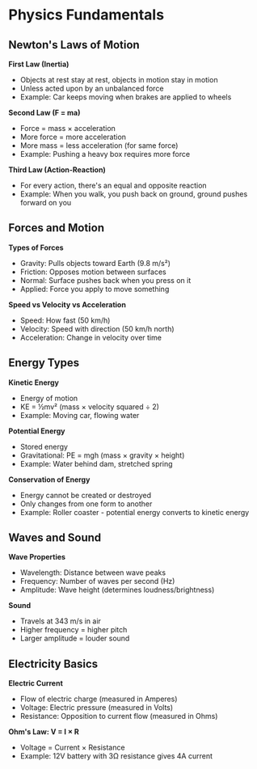 # Physics Fundamentals

## Newton's Laws of Motion

**First Law (Inertia)**
- Objects at rest stay at rest, objects in motion stay in motion
- Unless acted upon by an unbalanced force
- Example: Car keeps moving when brakes are applied to wheels

**Second Law (F = ma)**
- Force = mass × acceleration
- More force = more acceleration
- More mass = less acceleration (for same force)
- Example: Pushing a heavy box requires more force

**Third Law (Action-Reaction)**
- For every action, there's an equal and opposite reaction
- Example: When you walk, you push back on ground, ground pushes forward on you

## Forces and Motion

**Types of Forces**
- Gravity: Pulls objects toward Earth (9.8 m/s²)
- Friction: Opposes motion between surfaces
- Normal: Surface pushes back when you press on it
- Applied: Force you apply to move something

**Speed vs Velocity vs Acceleration**
- Speed: How fast (50 km/h)
- Velocity: Speed with direction (50 km/h north)
- Acceleration: Change in velocity over time

## Energy Types

**Kinetic Energy**
- Energy of motion
- KE = ½mv² (mass × velocity squared ÷ 2)
- Example: Moving car, flowing water

**Potential Energy**
- Stored energy
- Gravitational: PE = mgh (mass × gravity × height)
- Example: Water behind dam, stretched spring

**Conservation of Energy**
- Energy cannot be created or destroyed
- Only changes from one form to another
- Example: Roller coaster - potential energy converts to kinetic energy

## Waves and Sound

**Wave Properties**
- Wavelength: Distance between wave peaks
- Frequency: Number of waves per second (Hz)
- Amplitude: Wave height (determines loudness/brightness)

**Sound**
- Travels at 343 m/s in air
- Higher frequency = higher pitch
- Larger amplitude = louder sound

## Electricity Basics

**Electric Current**
- Flow of electric charge (measured in Amperes)
- Voltage: Electric pressure (measured in Volts)
- Resistance: Opposition to current flow (measured in Ohms)

**Ohm's Law: V = I × R**
- Voltage = Current × Resistance
- Example: 12V battery with 3Ω resistance gives 4A current